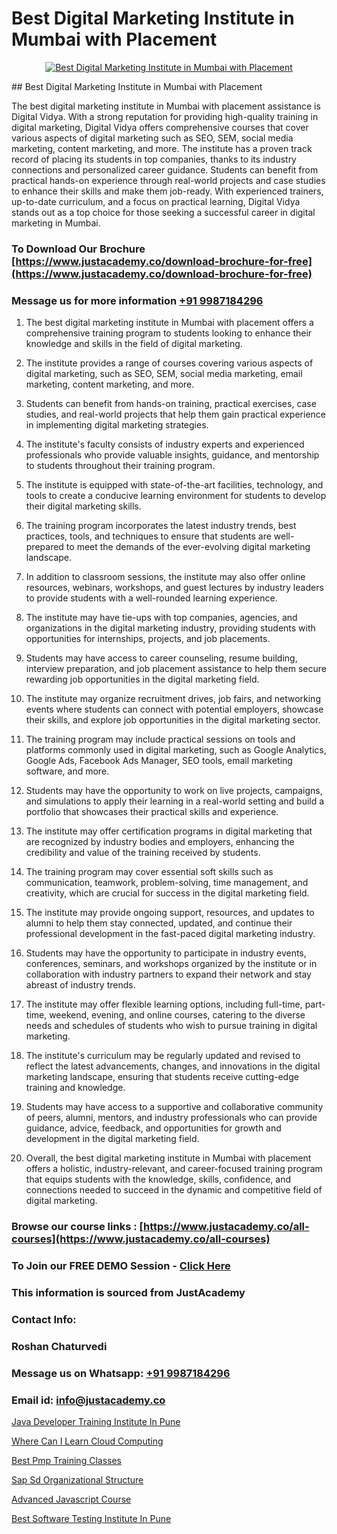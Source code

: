 # Best Digital Marketing Institute in Mumbai with Placement

<p align="center">
  <a href="https://justacademy.co/course-detail/digital-marketing">
    <img src="https://justacademy.co/storage2/course_image/1676636720_course_image.webp" alt="Best Digital Marketing Institute in Mumbai with Placement">
  </a>
</p>
## Best Digital Marketing Institute in Mumbai with Placement

The best digital marketing institute in Mumbai with placement assistance is Digital Vidya. With a strong reputation for providing high-quality training in digital marketing, Digital Vidya offers comprehensive courses that cover various aspects of digital marketing such as SEO, SEM, social media marketing, content marketing, and more. The institute has a proven track record of placing its students in top companies, thanks to its industry connections and personalized career guidance. Students can benefit from practical hands-on experience through real-world projects and case studies to enhance their skills and make them job-ready. With experienced trainers, up-to-date curriculum, and a focus on practical learning, Digital Vidya stands out as a top choice for those seeking a successful career in digital marketing in Mumbai.
### To Download Our Brochure [https://www.justacademy.co/download-brochure-for-free](https://www.justacademy.co/download-brochure-for-free)
### Message us for more information [+91 9987184296](https://api.whatsapp.com/send?phone=919987184296)
1) The best digital marketing institute in Mumbai with placement offers a comprehensive training program to students looking to enhance their knowledge and skills in the field of digital marketing.

2) The institute provides a range of courses covering various aspects of digital marketing, such as SEO, SEM, social media marketing, email marketing, content marketing, and more.

3) Students can benefit from hands-on training, practical exercises, case studies, and real-world projects that help them gain practical experience in implementing digital marketing strategies.

4) The institute's faculty consists of industry experts and experienced professionals who provide valuable insights, guidance, and mentorship to students throughout their training program.

5) The institute is equipped with state-of-the-art facilities, technology, and tools to create a conducive learning environment for students to develop their digital marketing skills.

6) The training program incorporates the latest industry trends, best practices, tools, and techniques to ensure that students are well-prepared to meet the demands of the ever-evolving digital marketing landscape.

7) In addition to classroom sessions, the institute may also offer online resources, webinars, workshops, and guest lectures by industry leaders to provide students with a well-rounded learning experience.

8) The institute may have tie-ups with top companies, agencies, and organizations in the digital marketing industry, providing students with opportunities for internships, projects, and job placements.

9) Students may have access to career counseling, resume building, interview preparation, and job placement assistance to help them secure rewarding job opportunities in the digital marketing field.

10) The institute may organize recruitment drives, job fairs, and networking events where students can connect with potential employers, showcase their skills, and explore job opportunities in the digital marketing sector.

11) The training program may include practical sessions on tools and platforms commonly used in digital marketing, such as Google Analytics, Google Ads, Facebook Ads Manager, SEO tools, email marketing software, and more.

12) Students may have the opportunity to work on live projects, campaigns, and simulations to apply their learning in a real-world setting and build a portfolio that showcases their practical skills and experience.

13) The institute may offer certification programs in digital marketing that are recognized by industry bodies and employers, enhancing the credibility and value of the training received by students.

14) The training program may cover essential soft skills such as communication, teamwork, problem-solving, time management, and creativity, which are crucial for success in the digital marketing field.

15) The institute may provide ongoing support, resources, and updates to alumni to help them stay connected, updated, and continue their professional development in the fast-paced digital marketing industry.

16) Students may have the opportunity to participate in industry events, conferences, seminars, and workshops organized by the institute or in collaboration with industry partners to expand their network and stay abreast of industry trends.

17) The institute may offer flexible learning options, including full-time, part-time, weekend, evening, and online courses, catering to the diverse needs and schedules of students who wish to pursue training in digital marketing.

18) The institute's curriculum may be regularly updated and revised to reflect the latest advancements, changes, and innovations in the digital marketing landscape, ensuring that students receive cutting-edge training and knowledge.

19) Students may have access to a supportive and collaborative community of peers, alumni, mentors, and industry professionals who can provide guidance, advice, feedback, and opportunities for growth and development in the digital marketing field.

20) Overall, the best digital marketing institute in Mumbai with placement offers a holistic, industry-relevant, and career-focused training program that equips students with the knowledge, skills, confidence, and connections needed to succeed in the dynamic and competitive field of digital marketing.

### Browse our course links : [https://www.justacademy.co/all-courses](https://www.justacademy.co/all-courses) 
### To Join our FREE DEMO Session - [Click Here](https://www.justacademy.co/register-for-course-demo)


### This information is sourced from JustAcademy
### Contact Info:
### Roshan Chaturvedi
### Message us on Whatsapp: [+91 9987184296](https://api.whatsapp.com/send?phone=919987184296)
### Email id: [info@justacademy.co](mailto:info@justacademy.co)
                
[Java Developer Training Institute In Pune](https://www.linkedin.com/pulse/java-developer-training-institute-pune-justacademy-liverpool-7yh6f?trackingId=iUkNUfSMAw0zLyHAYrC9cA%3D%3D&lipi=urn%3Ali%3Apage%3Ad_flagship3_company_admin%3BeTOZKBOtR5Sz3gxxSDhWug%3D%3D)

[Where Can I Learn Cloud Computing](https://www.linkedin.com/pulse/where-can-i-learn-cloud-computing-justacademy-thane-lqg4c?trackingId=BH9ZX1Nds4uZQZeWo9JMbA%3D%3D&lipi=urn%3Ali%3Apage%3Ad_flagship3_company_admin%3BrywBFcmPR%2Fa2AS7mF8zFDQ%3D%3D)

[Best Pmp Training Classes](https://medium.com/@abhidnya.1068/best-pmp-training-classes-4834fdb8cda7)

[Sap Sd Organizational Structure](https://medium.com/@namusn/sap-sd-organizational-structure-d7fd6334030a)

[Advanced Javascript Course](https://justacademyin.github.io/justacademy/advanced-javascript-course)

[Best Software Testing Institute In Pune](https://justacademyin.github.io/justacademy/best-software-testing-institute-in-pune)

